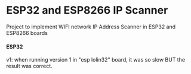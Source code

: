 # ESP32 and ESP8266 IP Scanner
Project to implement WIFI network IP Address Scanner in ESP32 and ESP8266 boards

#### ESP32 
v1:  when running version 1 in "esp lolin32" board, it was so slow BUT the result was correct.   


